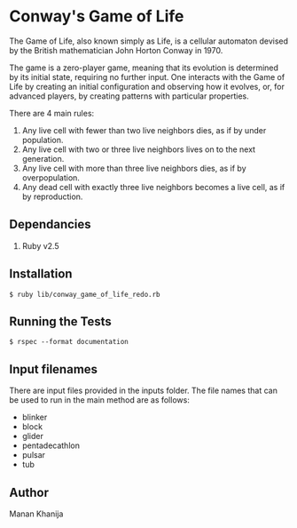 # Conway's Game of Life
The Game of Life, also known simply as Life, is a cellular automaton devised by the British mathematician John Horton Conway in 1970.

The game is a zero-player game, meaning that its evolution is determined by its initial state, requiring no further input. One interacts with the Game of Life by creating an initial configuration and observing how it evolves, or, for advanced players, by creating patterns with particular properties.

There are 4 main rules:
1. Any live cell with fewer than two live neighbors dies, as if by under population.
2. Any live cell with two or three live neighbors lives on to the next generation.
3. Any live cell with more than three live neighbors dies, as if by overpopulation.
4. Any dead cell with exactly three live neighbors becomes a live cell, as if by reproduction.

## Dependancies
1. Ruby v2.5

## Installation
```
$ ruby lib/conway_game_of_life_redo.rb
```

## Running the Tests
```
$ rspec --format documentation
```

## Input filenames
There are input files provided in the inputs folder. The file names that can be used to run in the main method are as follows:
- blinker
- block
- glider
- pentadecathlon
- pulsar
- tub

## Author
Manan Khanija
